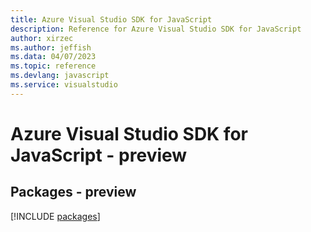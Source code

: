 ```yaml
---
title: Azure Visual Studio SDK for JavaScript
description: Reference for Azure Visual Studio SDK for JavaScript
author: xirzec
ms.author: jeffish
ms.data: 04/07/2023
ms.topic: reference
ms.devlang: javascript
ms.service: visualstudio
---
```

# Azure Visual Studio SDK for JavaScript - preview
## Packages - preview
[!INCLUDE [packages](visual-studio-index.md)]